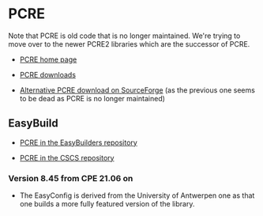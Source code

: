 # PCRE

Note that PCRE is old code that is no longer maintained. We're trying to move
over to the newer PCRE2 libraries which are the successor of PCRE.

  * [PCRE home page](http://www.pcre.org/)

  * [PCRE downloads](https://ftp.pcre.org/pub/pcre/)

  * [Alternative PCRE download on SourceForge](https://sourceforge.net/projects/pcre/files/pcre/) 
    (as the previous one seems to be dead as PCRE is no longer maintained)


## EasyBuild

  * [PCRE in the EasyBuilders repository](https://github.com/easybuilders/easybuild-easyconfigs/tree/develop/easybuild/easyconfigs/p/PCRE)

  * [PCRE in the CSCS repository](https://github.com/eth-cscs/production/tree/master/easybuild/easyconfigs/p/PCRE)


### Version 8.45 from CPE 21.06 on

  * The EasyConfig is derived from the University of Antwerpen one as that one builds
    a more fully featured version of the library.
